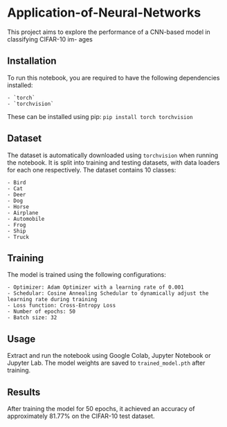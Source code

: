 # Application-of-Neural-Networks
This project aims to explore the performance of a CNN-based model in classifying CIFAR-10 im-
ages

## Installation
To run this notebook, you are required to have the following dependencies installed:

    - `torch`
    - `torchvision`
    
These can be installed using pip:
    `pip install torch torchvision`

## Dataset
The dataset is automatically downloaded using `torchvision` when running the notebook.
It is split into training and testing datasets, with data loaders for each one respectively.
The dataset contains 10 classes:
    
    - Bird
    - Cat
    - Deer
    - Dog
    - Horse
    - Airplane
    - Automobile
    - Frog
    - Ship
    - Truck

## Training
The model is trained using the following configurations:

    - Optimizer: Adam Optimizer with a learning rate of 0.001
    - Schedular: Cosine Annealing Schedular to dynamically adjust the learning rate during training
    - Loss function: Cross-Entropy Loss
    - Number of epochs: 50
    - Batch size: 32

## Usage
Extract and run the notebook using Google Colab, Jupyter Notebook or Jupyter Lab.
The model weights are saved to `trained_model.pth` after training.

## Results
After training the model for 50 epochs, it achieved an accuracy of approximately 81.77% on the CIFAR-10 test dataset.
